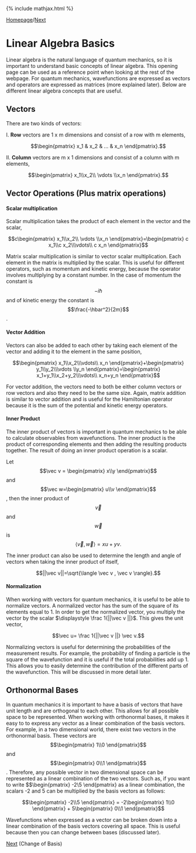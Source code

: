 {% include mathjax.html %}

[Homepage](/README.md)/[Next](Change_Basis.md)

# Linear Algebra Basics

Linear algebra is the natural language of quantum mechanics, so it is important to understand basic concepts of linear algebra. This opening page can be used as a reference point when looking at the rest of the webpage. For quantum mechanics, wavefunctions are expressed as vectors and operators are expressed as matrices (more explained later). Below are different linear algebra concepts that are useful.

## Vectors

There are two kinds of vectors: 

I.  **Row** vectors are 1 x m dimensions and consist of a row with m elements,

$$\begin{pmatrix} x_1 & x_2 & ... & x_n
\end{pmatrix}.$$

II.  **Column** vectors are m x 1 dimensions and consist of a column with m elements, 

$$\begin{pmatrix} x_1\\x_2\\ \vdots \\x_n
\end{pmatrix}.$$

## Vector Operations (Plus matrix operations)

#### Scalar multiplication

Scalar multiplication takes the product of each element in the vector and the scalar, 

$$c\begin{pmatrix} x_1\\x_2\\ \vdots \\x_n
\end{pmatrix}=\begin{pmatrix} c x_1\\c x_2\\\vdots\\ c x_n
\end{pmatrix}$$

Matrix scalar multiplication is similar to vector scalar multiplication. Each element in the matrix is multiplied by the scalar. This is useful for different operators, such as momentum and kinetic energy, because the operator involves multiplying by a constant number. In the case of momentum the constant is $$-i\hbar$$ and of kinetic energy the constant is $$\frac{-\hbar^2}{2m}$$. 

#### Vector Addition

Vectors can also be added to each other by taking each element of the vector and adding it to the element in the same position, 

$$\begin{pmatrix} x_1\\x_2\\\vdots\\ x_n
\end{pmatrix}+\begin{pmatrix} y_1\\y_2\\\vdots \\y_n
\end{pmatrix}=\begin{pmatrix} x_1+y_1\\x_2+y_2\\\vdots\\ x_n+y_n
\end{pmatrix}$$

For vector addition, the vectors need to both be either column vectors or row vectors and also they need to be the same size. Again, matrix addition is similar to vector addition and is useful for the Hamiltonian operator because it is the sum of the potential and kinetic energy operators. 

#### Inner Product

The inner product of vectors is important in quantum mechanics to be able to calculate observables from wavefunctions. The inner product is the product of corresponding elements and then adding the resulting products together. The result of doing an inner product operation is a scalar. 

Let $$\vec v = \begin{pmatrix} x\\y 
\end{pmatrix}$$ and $$\vec w=\begin{pmatrix} u\\v
\end{pmatrix}$$, then the inner product of $$\vec v$$ and $$\vec w$$ is $$\langle \vec v, \vec w \rangle =xu+yv.$$ 

The inner product can also be used to determine the length and angle of vectors when taking the inner product of itself, 

$$||\vec v||=\sqrt{\langle \vec v , \vec v \rangle}.$$

#### Normalization

When working with vectors for quantum mechanics, it is useful to be able to normalize vectors. A normalized vector has the sum of the square of its elements equal to 1. In order to get the normalized vector, you multiply the vector by the scalar $\displaystyle \frac
1{||\vec v ||}$. This gives the unit vector, 

$$\vec u= \frac 1{||\vec v ||} \vec v.$$

Normalizing vectors is useful for determining the probabilities of the measurement results. For example, the probability of finding a particle is the square of the wavefunction and it is useful if the total probabilities add up 1. This allows you to easily determine the contribution of the different parts of the wavefunction. This will be discussed in more detail later.

## Orthonormal Bases

In quantum mechanics it is important to have a basis of vectors that have unit length and are orthogonal to each other. This allows for all possible space to be represented. When working with orthonormal bases, it makes it easy to to express any vector as a linear combination of the basis vectors. For example, in a two dimensional world, there exist two vectors in the orthonormal basis. These vectors are $$\begin{pmatrix} 1\\0 \end{pmatrix}$$ and $$\begin{pmatrix} 0\\1 \end{pmatrix}$$. Therefore, any possible vector in two dimensional space can be represented as a linear combination of the two vectors. Such as, if you want to write $$\begin{pmatrix} -2\\5 \end{pmatrix} as a linear combination, the scalars -2 and 5 can be multiplied by the basis vectors as follows:

$$\begin{pmatrix} -2\\5 \end{pmatrix} = -2\begin{pmatrix} 1\\0 \end{pmatrix} + 5\begin{pmatrix} 0\\1 \end{pmatrix}$$

Wavefunctions when expressed as a vector can be broken down into a linear combination of the basis vectors covering all space. This is useful because then you can change between bases (discussed later).

[Next](Change_Basis.md) (Change of Basis)
